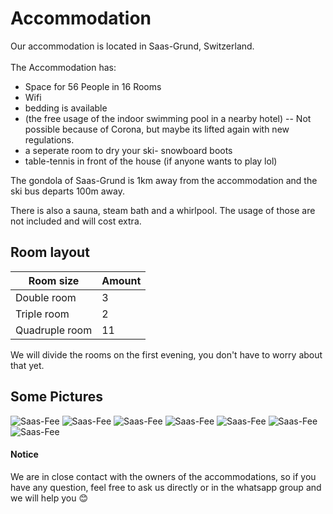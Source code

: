 # Accommodation

Our accommodation is located in Saas-Grund, Switzerland. \
\
The Accommodation has:

- Space for 56 People in 16 Rooms
- Wifi
- bedding is available
- (the free usage of the indoor swimming pool in a nearby hotel) -- Not possible because of Corona, but maybe its lifted again with new regulations.
- a seperate room to dry your ski- snowboard boots
- table-tennis in front of the house (if anyone wants to play lol)

The gondola of Saas-Grund is 1km away from the accommodation and the ski bus departs 100m away.

There is also a sauna, steam bath and a whirlpool. The usage of those are not included and will cost extra.

## Room layout

| Room size      | Amount |
| -------------- | ------ |
| Double room    | 3      |
| Triple room    | 2      |
| Quadruple room | 11     |

We will divide the rooms on the first evening, you don't have to worry about that yet.

## Some Pictures

![Saas-Fee](https://www.frosch-ferienhaus.de/fileadmin/images/ffh/WC29110a.jpg "Saas-Fee")
![Saas-Fee](https://www.frosch-ferienhaus.de/fileadmin/images/ffh/WC29110i5.jpg "Saas-Fee")
![Saas-Fee](https://www.frosch-ferienhaus.de/fileadmin/images/ffh/WC29110i8.jpg "Saas-Fee")
![Saas-Fee](https://www.frosch-ferienhaus.de/fileadmin/images/ffh/WC29110i10.jpg "Saas-Fee")
![Saas-Fee](https://www.frosch-ferienhaus.de/fileadmin/images/ffh/WC29110i12.jpg "Saas-Fee")
![Saas-Fee](https://www.frosch-ferienhaus.de/fileadmin/images/ffh/WC29110i16.jpg "Saas-Fee")
![Saas-Fee](https://www.frosch-ferienhaus.de/fileadmin/images/ffh/WC29110i17.jpg "Saas-Fee")

#### Notice

We are in close contact with the owners of the accommodations, so if you have any question, feel free to ask us directly or in the whatsapp group and we will help you 😊
